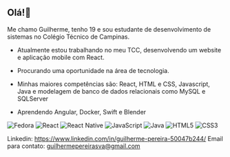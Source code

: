 ## Olá!👋

Me chamo Guilherme, tenho 19 e sou estudante de desenvolvimento de sistemas no Colégio Técnico de Campinas. 

- Atualmente estou trabalhando no meu TCC, desenvolvendo um website e aplicação mobile com React.
- Procurando uma oportunidade na área de tecnologia.

- Minhas maiores competências são: React, HTML e CSS, Javascript, Java e modelagem de banco de dados relacionais como MySQL e SQLServer
- Aprendendo Angular, Docker, Swift e Blender

![Fedora](https://img.shields.io/badge/Fedora-294172?style=for-the-badge&logo=fedora&logoColor=white) ![React](https://img.shields.io/badge/react-%2320232a.svg?style=for-the-badge&logo=react&logoColor=%2361DAFB) ![React Native](https://img.shields.io/badge/react_native-%2320232a.svg?style=for-the-badge&logo=react&logoColor=%2361DAFB) ![JavaScript](https://img.shields.io/badge/javascript-%23323330.svg?style=for-the-badge&logo=javascript&logoColor=%23F7DF1E) ![Java](https://img.shields.io/badge/java-%23ED8B00.svg?style=for-the-badge&logo=openjdk&logoColor=white) ![HTML5](https://img.shields.io/badge/html5-%23E34F26.svg?style=for-the-badge&logo=html5&logoColor=white) ![CSS3](https://img.shields.io/badge/css3-%231572B6.svg?style=for-the-badge&logo=css3&logoColor=white)

Linkedin: https://www.linkedin.com/in/guilherme-pereira-50047b244/
Email para contato: guilhermepereirasva@gmail.com
